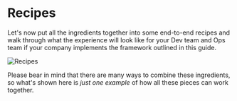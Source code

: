 # Recipes

Let's now put all the ingredients together into some end-to-end recipes and walk through what the experience will look
like for your Dev team and Ops team if your company implements the framework outlined in this guide.

![Recipes](/img/guides/production-framework/recipes.jpg)

Please bear in mind that there are many ways to combine these ingredients, so what's shown here is _just one example_ of
how all these pieces can work together.


<!-- ##DOCS-SOURCER-START
{"sourcePlugin":"Local File Copier","hash":"cc18e09055167ce9e85d6ce57d2a82b7"}
##DOCS-SOURCER-END -->
